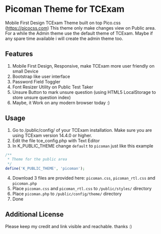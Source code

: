 # Picoman Theme for TCExam #
Mobile First Design TCExam Theme built on top Pico.css (https://picocss.com)
This theme only make changes view on Public area. For a while the Admin theme use the default theme of TCExam. Maybe if any spare time available i will create the admin theme too.
## Features ##
1. Mobile First Design, Responsive, make TCExam more user friendly on small Device
2. Bootstrap like user interface
3. Password Field Toggler
4. Font Resizer Utility on Public Test Taker
5. Unsure Button to mark unsure question (using HTML5 LocalStorage to store unsure question index)
6. Maybe, it Work on any modern browser today :)

## Usage ##
1. Go to /public/config/ of your TCExam installation. Make sure you are using TCExam version 14.4.0 or higher.
2. Edit the file tce_config.php with Text Editor
3. In K_PUBLIC_THEME change `default` to `picoman` just like this example
```php
/**
 * Theme for the public area
 */
define('K_PUBLIC_THEME', 'picoman');
```
4. Download 3 files are provided here: `picoman.css`, `picoman_rtl.css` and `picoman.php`
5. Place `picoman.css` and `picoman_rtl.css` to `/public/styles/` directory
6. Place `picoman.php` to `/public/config/theme/` directory
7. Done

## Additional License ##
Please keep my credit and link visible and reachable. thanks :) 
